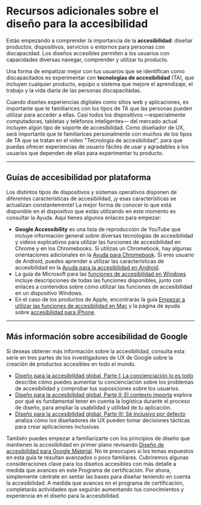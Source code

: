 # Recursos adicionales sobre el diseño para la accesibilidad

Estás empezando a comprender la importancia de la **accesibilidad**: diseñar productos, dispositivos, servicios o entornos para personas con discapacidad. Los diseños accesibles permiten a los usuarios con capacidades diversas navegar, comprender y utilizar tu producto.

Una forma de empatizar mejor con tus usuarios que se identifican como discapacitados es experimentar con **tecnologías de accesibilidad** (TA), que incluyen cualquier producto, equipo o sistema que mejore el aprendizaje, el trabajo y la vida diaria de las personas discapacitadas.

Cuando diseñes experiencias digitales como sitios web y aplicaciones, es importante que te familiarices con los tipos de TA que las personas pueden utilizar para acceder a ellas. Casi todos los dispositivos —especialmente computadoras, tabletas y teléfonos inteligentes— del mercado actual incluyen algún tipo de soporte de accesibilidad. Como diseñador de UX, será importante que te familiarices personalmente con muchos de los tipos de TA que se tratan en el video "Tecnología de accesibilidad", para que puedas ofrecer experiencias de usuario fáciles de usar y agradables a los usuarios que dependen de ellas para experimentar tu producto.

---

## Guías de accesibilidad por plataforma

Los distintos tipos de dispositivos y sistemas operativos disponen de diferentes características de accesibilidad, ¡y esas características se actualizan constantemente! La mejor forma de conocer lo que está disponible en el dispositivo que estás utilizando en este momento es consultar la Ayuda. Aquí tienes algunos enlaces para empezar:

* **Google Accessibility** es una lista de reproducción de YouTube que incluye información general sobre diversas tecnologías de accesibilidad y videos explicativos para utilizar las funciones de accesibilidad en Chrome y en los Chromebooks. Si utilizas un Chromebook, hay algunas orientaciones adicionales en la [Ayuda para Chromebook](https://support.google.com/chromebook/topic/9046772). Si eres usuario de Android, puedes aprender a utilizar las características de accesibilidad en la [Ayuda para la accesibilidad en Android](https://support.google.com/accessibility/android/answer/6006564).
* La guía de Microsoft para las [funciones de accesibilidad en Windows](https://support.microsoft.com/es-es/windows/caracter%C3%ADsticas-de-accesibilidad-en-windows-6e216858-a320-a732-6029-798c56784013) incluye descripciones de todas las funciones disponibles, junto con enlaces a contenidos sobre cómo utilizar las funciones de accesibilidad en un dispositivo Windows.
* En el caso de los productos de Apple, encontrarás la guía [Empezar a utilizar las funciones de accesibilidad en Mac](https://support.apple.com/es-es/guide/mac-help/mchlc123194a/mac) y la página de ayuda sobre [accesibilidad para iPhone](https://www.apple.com/es/accessibility/iphone/).

---

## Más información sobre accesibilidad de Google

Si deseas obtener más información sobre la accesibilidad, consulta esta serie en tres partes de los investigadores de UX de Google sobre la creación de productos accesibles en todo el mundo.

* [Diseño para la accesibilidad global, Parte I: La concienciación lo es todo](https://design.google/library/designing-global-accessibility-part-1-awareness-everything/) describe cómo puedes aumentar tu concienciación sobre los problemas de accesibilidad y comprobar tus suposiciones sobre los usuarios.
* [Diseño para la accesibilidad global, Parte II: El contexto importa](https://design.google/library/designing-global-accessibility-part-2-context-matters/) explora por qué es fundamental tener en cuenta la logística durante el proceso de diseño, para ampliar la usabilidad y utilidad de tu aplicación.
* [Diseño para la accesibilidad global, Parte III: Sé inclusivo por defecto](https://design.google/library/designing-global-accessibility-part-3-be-inclusive-default/) analiza cómo los diseñadores de UX pueden tomar decisiones tácticas para crear aplicaciones inclusivas.

También puedes empezar a familiarizarte con los principios de diseño que mantienen la accesibilidad en primer plano revisando [Diseño de accesibilidad para Google Material](https://m2.material.io/design/accessibility/understanding-accessibility.html). No te preocupes si los temas expuestos en esta guía te resultan avanzados o poco familiares. Cubriremos algunas consideraciones clave para los diseños accesibles con más detalle a medida que avances en este Programa de certificación. Por ahora, simplemente céntrate en sentar las bases para diseñar teniendo en cuenta la accesibilidad. A medida que avances en el programa de certificación, completarás actividades que seguirán aumentando tus conocimientos y experiencia en el diseño para la accesibilidad.
